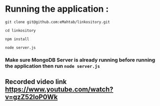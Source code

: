 # Running the application :

```
git clone git@github.com:eMahtab/linkository.git

cd linkository

npm install

node server.js
```

### Make sure MongoDB Server is already running before running the application then run `node server.js`


## Recorded video link https://www.youtube.com/watch?v=gzZ52IoP0Wk 
